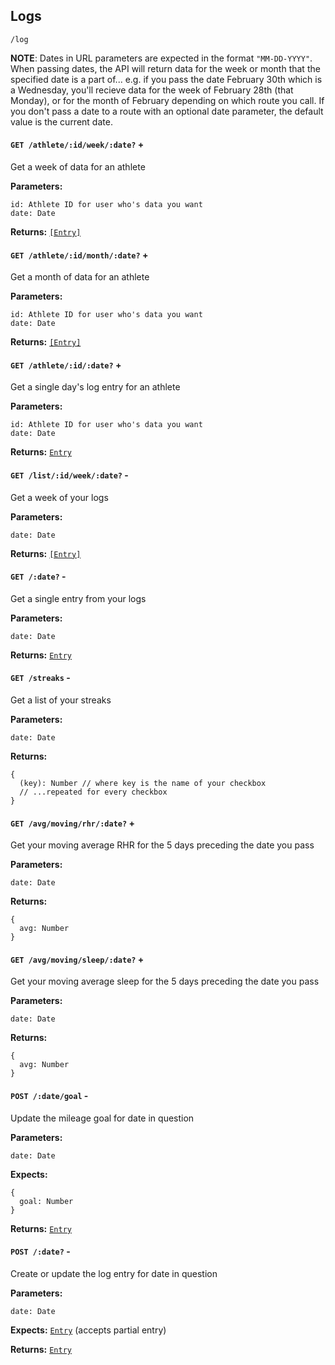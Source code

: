 ## Logs
`/log`

**NOTE**: Dates in URL parameters are expected in the format `"MM-DD-YYYY"`. When passing dates, the API will return data for the week or month that the specified date is a part of... e.g. if you pass the date February 30th which is a Wednesday, you'll recieve data for the week of February 28th (that Monday), or for the month of February depending on which route you call. If you don't pass a date to a route with an optional date parameter, the default value is the current date. 

<div class="divider"></div>

#### `GET /athlete/:id/week/:date?` + 
Get a week of data for an athlete

**Parameters:**
``` 
id: Athlete ID for user who's data you want
date: Date
```

**Returns:**
[`[Entry]`](/api/schemas#entry)

<div class="divider"></div>

#### `GET /athlete/:id/month/:date?` + 
Get a month of data for an athlete

**Parameters:**
``` 
id: Athlete ID for user who's data you want
date: Date
```

**Returns:**
[`[Entry]`](/api/schemas#entry)

<div class="divider"></div>

#### `GET /athlete/:id/:date?` + 
Get a single day's log entry for an athlete

**Parameters:**
``` 
id: Athlete ID for user who's data you want
date: Date
```

**Returns:**
[`Entry`](/api/schemas#entry)

<div class="divider"></div>

#### `GET /list/:id/week/:date?` -
Get a week of your logs

**Parameters:**
``` 
date: Date
```

**Returns:**
[`[Entry]`](/api/schemas#entry)

<div class="divider"></div>

#### `GET /:date?` -
Get a single entry from your logs

**Parameters:**
``` 
date: Date
```

**Returns:**
[`Entry`](/api/schemas#entry)

<div class="divider"></div>

#### `GET /streaks` -
Get a list of your streaks

**Parameters:**
``` 
date: Date
```

**Returns:**
```
{
  (key): Number // where key is the name of your checkbox
  // ...repeated for every checkbox
}
```

<div class="divider"></div>

#### `GET /avg/moving/rhr/:date?` + 
Get your moving average RHR for the 5 days preceding the date you pass

**Parameters:**
``` 
date: Date
```

**Returns:**
```
{
  avg: Number
}
```

<div class="divider"></div>

#### `GET /avg/moving/sleep/:date?` + 
Get your moving average sleep for the 5 days preceding the date you pass

**Parameters:**
``` 
date: Date
```

**Returns:**
```
{
  avg: Number
}
```

<div class="divider"></div>

#### `POST /:date/goal` -
Update the mileage goal for date in question

**Parameters:**
``` 
date: Date
```

**Expects:**
```
{ 
  goal: Number
}
```
**Returns:**
[`Entry`](/api/schemas#entry)

<div class="divider"></div>

#### `POST /:date?` -
Create or update the log entry for date in question

**Parameters:**
``` 
date: Date
```

**Expects:**
[`Entry`](/api/schemas#entry)
(accepts partial entry)

**Returns:**
[`Entry`](/api/schemas#entry)
